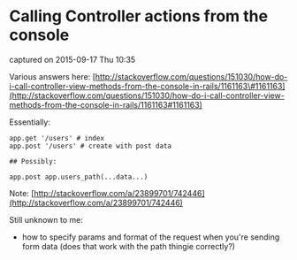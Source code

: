 # Calling Controller actions from the console

captured on 2015-09-17 Thu 10:35

Various answers here: [http://stackoverflow.com/questions/151030/how-do-i-call-controller-view-methods-from-the-console-in-rails/1161163\#1161163](http://stackoverflow.com/questions/151030/how-do-i-call-controller-view-methods-from-the-console-in-rails/1161163#1161163)

Essentially:

```text
app.get '/users' # index
app.post '/users' # create with post data

## Possibly:

app.post app.users_path(...data...)
```

Note: [http://stackoverflow.com/a/23899701/742446](http://stackoverflow.com/a/23899701/742446)

Still unknown to me:

* how to specify params and format of the request when you're sending form data \(does that work with the path thingie correctly?\)



